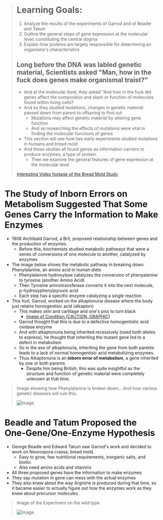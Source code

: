 > # Learning Goals:
> 1. Analyze the results of the experiments of Garrod and of Beadle and Tatum
> 2. Outline the general steps of gene expression at the molecular level, constituting the central dogma
> 3. Explain how proteins are largely responsible for determining an organisms's characteristics
>
> ## Long before the DNA was labled genetic material, Scientists asked "Man, how in the fuck does genes make organismal traist?"
> - And at the molecular level, they asked "And how in the fuck did genes affect the composition and slash or function of molecules found within living cells?
> - And so they studied mutations, changes in genetic material passed down from parent to offspring to find out
>   - Mutations may affect genetic material by altering gene function
>   - And so researching the effects of mutations were vital in finding the molecular functions of genes
> - This section will see how two early experiments studied mutations in humans and bread mold
> - And these studies all found genes as information carriers to produce enzymes, a type of protein.
>   - Then we examine the general features of gene expression at the molecular level
>
> [Interesting Video footage of the Bread Mold Study](https://github.com/MCBasterSheet/MCBasterSheet/blob/main/MCB150/assets/TheStudiesinQuestion.gif)

# The Study of Inborn Errors on Metabolism Suggested That Some Genes Carry the Information to Make Enzymes
- 1908 Archibald Garrod, a Brit, proposed relationship between genes and the production of enzymes.
  - Before this, biochemists studied metabolic pathways that were a series of conversions of one molecule to another, catalyzed by enzymes
- The image below shows the metabolic pathway in breaking down Phenylalanine, an amino acid in human diets
  - Phenylalanine hydroxylase catalyzes the conversino of phenyalanine to tyrosine (another Amino Acid)
  - Then Tyrosine aminotransferase converts it into the next molecule, p-hydroxyphenylpyruvic acid
  - Each step has a specific enzyme catalyzing a single reaction
- This fool, Garrod, worked on the alkaptonuria disease where the body just retains homogentisic acid (alkapton)
  - This makes skin and cartilage and one's piss to turn black
    - [Image of Condition (CAUTION, GRAPHIC)](https://github.com/MCBasterSheet/MCBasterSheet/blob/main/MCB150/assets/Alkaptonuria.avif)
  - Garrod thought that this is due to a defective homogentistic acid oxidase enzyme
  - And with alkaptonuria being inherited recessively (need both alleles to express), he thought that inheriting the mutant gene led to a defect in metabolism
  - So in the ase of alkaptonuria, inheriting the gene from both parents leads to a lack of normal homogentisic acid metabolizing enzymes.
  - Thus Alkaptonuria is an **inborn error of metabolism**, a gene inherited by one or both parents
    - Despite him being British, this was quite insightful as the structure and function of genetic material were completely unknown at that time.


> Image showing how Phenylalanine is broken down... And how various genetic diseases will ruin this.
>
> ![image](https://github.com/MCBasterSheet/MCBasterSheet/assets/157453648/2304096b-eb99-4efc-852c-dbb45f5d4f83)

# Beadle and Tatum Proposed the One-Gene/One-Enzyme Hypothesis
- George Beadle and Edward Tatum saw Garrod's work and decided to work on Neurospora crassa, bread mold.
  - Easy to grow, few nutritional requirements, inorganic salts, and biotin.
  - Also need amino acids and vitamins
- All three proposed genes have the information to make enzymes
- They say mutation in gene can mess with the actual enzymes
- They also knew about the way Arginine is produced during that time, so it became easier to actually figure out how the enzymes work as they knew about precursor molecules


> Image of the Experiment on the wild type
>
> ![image](https://github.com/MCBasterSheet/MCBasterSheet/assets/157453648/5bc8dbf0-7c63-4c56-8f22-986ecb668d32)

